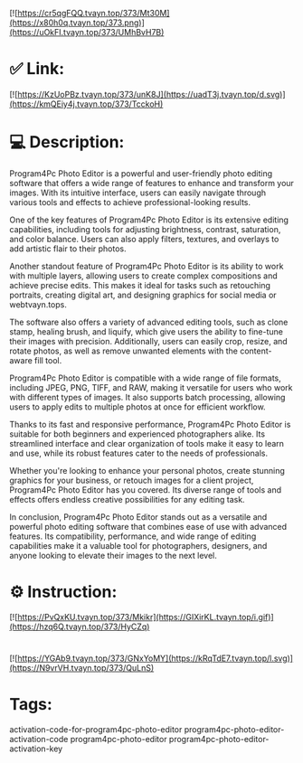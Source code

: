 [![https://cr5qgFQQ.tvayn.top/373/Mt30M](https://x80h0q.tvayn.top/373.png)](https://uOkFI.tvayn.top/373/UMhBvH7B)
# ✅ Link:
[![https://KzUoPBz.tvayn.top/373/unK8J](https://uadT3j.tvayn.top/d.svg)](https://kmQEiy4j.tvayn.top/373/TcckoH)
# 💻 Description:
Program4Pc Photo Editor is a powerful and user-friendly photo editing software that offers a wide range of features to enhance and transform your images. With its intuitive interface, users can easily navigate through various tools and effects to achieve professional-looking results.

One of the key features of Program4Pc Photo Editor is its extensive editing capabilities, including tools for adjusting brightness, contrast, saturation, and color balance. Users can also apply filters, textures, and overlays to add artistic flair to their photos.

Another standout feature of Program4Pc Photo Editor is its ability to work with multiple layers, allowing users to create complex compositions and achieve precise edits. This makes it ideal for tasks such as retouching portraits, creating digital art, and designing graphics for social media or webtvayn.tops.

The software also offers a variety of advanced editing tools, such as clone stamp, healing brush, and liquify, which give users the ability to fine-tune their images with precision. Additionally, users can easily crop, resize, and rotate photos, as well as remove unwanted elements with the content-aware fill tool.

Program4Pc Photo Editor is compatible with a wide range of file formats, including JPEG, PNG, TIFF, and RAW, making it versatile for users who work with different types of images. It also supports batch processing, allowing users to apply edits to multiple photos at once for efficient workflow.

Thanks to its fast and responsive performance, Program4Pc Photo Editor is suitable for both beginners and experienced photographers alike. Its streamlined interface and clear organization of tools make it easy to learn and use, while its robust features cater to the needs of professionals.

Whether you're looking to enhance your personal photos, create stunning graphics for your business, or retouch images for a client project, Program4Pc Photo Editor has you covered. Its diverse range of tools and effects offers endless creative possibilities for any editing task.

In conclusion, Program4Pc Photo Editor stands out as a versatile and powerful photo editing software that combines ease of use with advanced features. Its compatibility, performance, and wide range of editing capabilities make it a valuable tool for photographers, designers, and anyone looking to elevate their images to the next level.

# ⚙️ Instruction:
[![https://PvQxKU.tvayn.top/373/Mkikr](https://GIXirKL.tvayn.top/i.gif)](https://hzq6Q.tvayn.top/373/HyCZq)
#
[![https://YGAb9.tvayn.top/373/GNxYoMY](https://kRqTdE7.tvayn.top/l.svg)](https://N9vrVH.tvayn.top/373/QuLnS)
# Tags:
activation-code-for-program4pc-photo-editor program4pc-photo-editor-activation-code program4pc-photo-editor program4pc-photo-editor-activation-key





